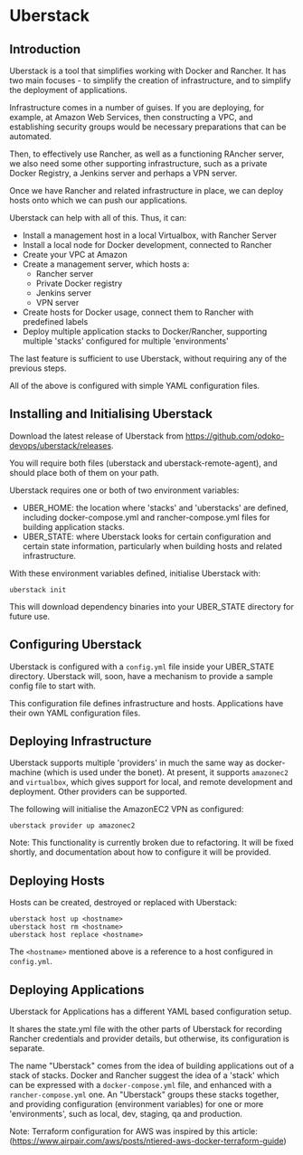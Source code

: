 Uberstack
=========

Introduction
------------
Uberstack is a tool that simplifies working with Docker and Rancher. It has
two main focuses - to simplify the creation of infrastructure, and to 
simplify the deployment of applications.

Infrastructure comes in a number of guises. If you are deploying, for example,
at Amazon Web Services, then constructing a VPC, and establishing security
groups would be necessary preparations that can be automated.

Then, to effectively use Rancher, as well as a functioning RAncher server,
we also need some other supporting infrastructure, such as a private Docker 
Registry, a Jenkins server and perhaps a VPN server.

Once we have Rancher and related infrastructure in place, we can deploy
hosts onto which we can push our applications.

Uberstack can help with all of this. Thus, it can:

 * Install a management host in a local Virtualbox, with Rancher Server
 * Install a local node for Docker development, connected to Rancher
 * Create your VPC at Amazon
 * Create a management server, which hosts a:
   * Rancher server
   * Private Docker registry
   * Jenkins server
   * VPN server
 * Create hosts for Docker usage, connect them to Rancher with predefined
   labels
 * Deploy multiple application stacks to Docker/Rancher, supporting 
   multiple 'stacks' configured for multiple 'environments'

The last feature is sufficient to use Uberstack, without requiring any of the
previous steps.

All of the above is configured with simple YAML configuration files.

Installing and Initialising Uberstack
-------------------------------------
Download the latest release of Uberstack from 
https://github.com/odoko-devops/uberstack/releases.

You will require both files (uberstack and uberstack-remote-agent), and should 
place both of them on your path.

Uberstack requires one or both of two environment variables:

 * UBER_HOME: the location where 'stacks' and 'uberstacks' are defined, 
   including docker-compose.yml and rancher-compose.yml files for building 
   application stacks.
 * UBER_STATE: where Uberstack looks for certain configuration and certain 
   state information, particularly when building hosts and related 
   infrastructure.

With these environment variables defined, initialise Uberstack with:

    uberstack init
    
This will download dependency binaries into your UBER_STATE directory for 
future use.

Configuring Uberstack
---------------------
Uberstack is configured with a `config.yml` file inside your UBER_STATE 
directory. Uberstack will, soon, have a mechanism to provide a sample config
file to start with.

This configuration file defines infrastructure and hosts. Applications have
their own YAML configuration files.

Deploying Infrastructure
------------------------
Uberstack supports multiple 'providers' in much the same way as docker-machine
(which is used under the bonet). At present, it supports `amazonec2` and 
`virtualbox`, which gives support for local, and remote development and 
deployment. Other providers can be supported.

The following will initialise the AmazonEC2 VPN as configured:

    uberstack provider up amazonec2

 Note: This functionality is currently broken due to refactoring. It will be
 fixed shortly, and documentation about how to configure it will be provided.

Deploying Hosts
---------------
Hosts can be created, destroyed or replaced with Uberstack:

    uberstack host up <hostname>
    uberstack host rm <hostname>
    uberstack host replace <hostname>

The `<hostname>` mentioned above is a reference to a host configured in
`config.yml`.

Deploying Applications
----------------------
Uberstack for Applications has a different YAML based configuration setup.

It shares the state.yml file with the other parts of Uberstack for recording
Rancher credentials and provider details, but otherwise, its configuration is
separate.

The name "Uberstack" comes from the idea of building applications out of a
stack of stacks. Docker and Rancher suggest the idea of a 'stack' which can
be expressed with a `docker-compose.yml` file, and enhanced with a 
`rancher-compose.yml` one. An "Uberstack" groups these stacks together,
and providing configuration (environment variables) for one or more 
'environments', such as local, dev, staging, qa and production.


Note: Terraform configuration for AWS was inspired by this article:
(https://www.airpair.com/aws/posts/ntiered-aws-docker-terraform-guide)